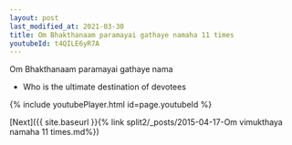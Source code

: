 ```yaml
---
layout: post
last_modified_at: 2021-03-30
title: Om Bhakthanaam paramayai gathaye namaha 11 times
youtubeId: t4QILE6yR7A
---
```

 
 
Om Bhakthanaam paramayai gathaye nama 
 
 -  Who is the ultimate destination of devotees 
 
  
 
  
 
 
 
 
 
 


{% include youtubePlayer.html id=page.youtubeId %}
 
[Next]({{ site.baseurl }}{% link  split2/_posts/2015-04-17-Om vimukthaya namaha 11 times.md%})
 
